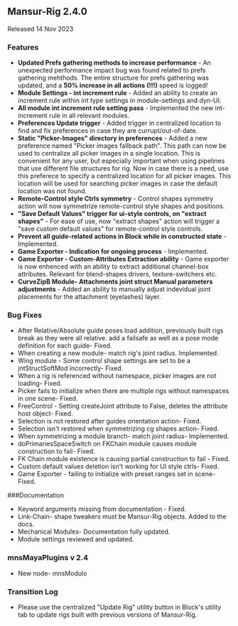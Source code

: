## Mansur-Rig 2.4.0
Released 14 Nov 2023

### Features
<ul>
<li><b>Updated Prefs gathering methods to increase performance</b> - An unexpected performance impact bug was found related to prefs gathering mehthods. The entire structure for prefs gathering was updated, and a <b>50% increase in all actions (!!!)</b> speed is logged!</li>
<li><b>Module Settings - int increment rule</b> - Added an ability to create an increment rule within int type settings in module-settings and dyn-UI.</li>
<li><b>All module int increment rule setting pass</b> - Implemented the new int-increment rule in all relevant modules.</li>
<li><b>Preferences Update trigger</b> - Added trigger in centralized location to find and fix preferences in case they are currupt/out-of-date.</li>
<li><b>Static "Picker-Images" directory in preferences</b> - Added a new preference named "Picker images fallback path". This path can now be used to centralize all picker images in a single location. This is convenient for any user, but especially important when using pipelines that use different file structures for rig. Now in case there is a need, use this preferece to specify a centralized location for all picker images. This location will be used for searching picker images in case the default location was not found.</li>
<li><b>Remote-Control style Ctrls symmetry</b> - Control shapes symmetry action will now symmetrize remote-control style shapes and positions.</li>
<li><b>"Save Default Values" trigger for ui-style controls, on "extract shapes"</b> - For ease of use, now "extract shapes" action will trigger a "save custom default values" for remote-control style controls.</li>
<li><b>Prevent all guide-related actions in Block while in constructed state</b> - Implemented.</li>
<li><b>Game Exporter - Indication for ongoing process</b> - Implemented.</li>
<li><b>Game Exporter - Custom-Attributes Extraction ability</b> - Game exporter is now enhenced with an ability to extract additional channel-box attributes. Relevant for blend-shapes drivers, texture-switchers etc.</li>
<li><b>CurveZipB Module- Attachments joint struct Manual parameters adjustments</b> - Added an ability to manually adjust indevidual joint placements for the attachment (eyelashes) layer.</li>
</ul>

### Bug Fixes
- After Relative/Absolute guide poses load addition, previously built rigs break as they were all relative. add a failsafe as well as a pose mode definition for each guide- Fixed.
- When creating a new module- match rig's joint radius. Implemented.
- Wing module - Some control shape settings are set to be a jntStructSoftMod incorrectly- Fixed.
- When a rig is referenced without namespace, picker images are not loading- Fixed.
- Picker fails to initialize when there are multiple rigs without namespaces in one scene- Fixed.
- FreeControl - Setting createJoint attribute to False, deletes the attribute host object- Fixed.
- Selection is not restored after guides orientation action- Fixed.
- Selection isn't restored when symmetrizing cg shapes action- Fixed.
- When symmetrizing a module branch- match joint radius- Implemented.
- doPrimariesSpaceSwitch on FKChain module causes module construction to fail- Fixed.
- FK Chain module existence is causing partial construction to fail - Fixed.
- Custom default values deletion isn't working for UI style ctrls- Fixed.
- Game Exporter - failing to initialize with preset ranges set in scene- Fixed.

###Documentation
- Keyword arguments missing from documentation - Fixed.
- Link-Chain- shape tweakers must be Mansur-Rig objects. Added to the docs.
- Mechanical Modules- Documentation fully updated.
- Module settings reviewed and updated.

### mnsMayaPlugins v 2.4
- New node- mnsModulo

### Transition Log
- Please use the centralized "Update Rig" utility button in Block's utility tab to update rigs built with previous versions of Mansur-Rig. 
